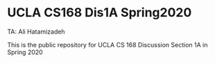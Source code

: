 # UCLA CS168 Dis1A Spring2020
TA: Ali Hatamizadeh 

This is the public repository for UCLA CS 168 Discussion Section 1A in Spring 2020 
